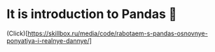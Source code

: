 # It is introduction to Pandas 🐼
(Click)[https://skillbox.ru/media/code/rabotaem-s-pandas-osnovnye-ponyatiya-i-realnye-dannye/]
